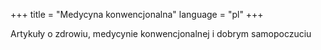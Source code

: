 +++
title = "Medycyna konwencjonalna"
language = "pl"
+++

Artykuły o zdrowiu, medycynie konwencjonalnej i dobrym samopoczuciu
